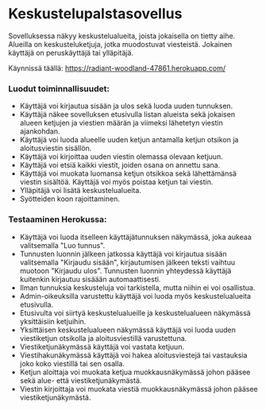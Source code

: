 # Keskustelupalstasovellus

Sovelluksessa näkyy keskustelualueita, joista jokaisella on tietty aihe. Alueilla on keskusteluketjuja, jotka muodostuvat viesteistä. Jokainen käyttäjä on peruskäyttäjä tai ylläpitäjä.

Käynnissä täällä: https://radiant-woodland-47861.herokuapp.com/

### Luodut toiminnallisuudet:

* Käyttäjä voi kirjautua sisään ja ulos sekä luoda uuden tunnuksen.
* Käyttäjä näkee sovelluksen etusivulla listan alueista sekä jokaisen alueen ketjujen ja viestien määrän ja viimeksi lähetetyn viestin ajankohdan.
* Käyttäjä voi luoda alueelle uuden ketjun antamalla ketjun otsikon ja aloitusviestin sisällön.
* Käyttäjä voi kirjoittaa uuden viestin olemassa olevaan ketjuun.
* Käyttäjä voi etsiä kaikki viestit, joiden osana on annettu sana.
* Käyttäjä voi muokata luomansa ketjun otsikkoa sekä lähettämänsä viestin sisältöä. Käyttäjä voi myös poistaa ketjun tai viestin.
* Ylläpitäjä voi lisätä keskustelualueita.
* Syötteiden koon rajoittaminen.

### Testaaminen Herokussa:

* Käyttäjä voi luoda itselleen käyttäjätunnuksen näkymässä, joka aukeaa valitsemalla "Luo tunnus".
* Tunnusten luonnin jälkeen jatkossa käyttäjä voi kirjautua sisään valitsemalla "Kirjaudu sisään", kirjautumisen jälkeen teksti vaihtuu muotoon "Kirjaudu ulos". Tunnusten luonnin yhteydessä käyttäjä kuitenkin kirjautuu sisäään automaattisesti.
* Ilman tunnuksia keskusteluja voi tarkistella, mutta niihin ei voi osallistua.
* Admin-oikeuksilla varustettu käyttäjä voi luoda myös keskustelualueita etusivulla.
* Etusivulta voi siirtyä keskustelualueille ja keskustelualueen näkymässä yksittäisiin ketjuihin.
* Yksittäisen keskustelualueen näkymässä käyttäjä voi luoda uuden viestiketjun otsikolla ja aloitusviestillä varustettuna.
* Viestiketjunäkymässä käyttäjä voi vastata ketjuun.
* Viestihakunäkymässä käyttäjä voi hakea aloitusviestejä tai vastauksia joko koko viestillä tai sen osalla.
* Ketjun aloittaja voi muokata ketjua muokkausnäkymässä johon pääsee sekä alue- että viestiketjunäkymästä.
* Viestin kirjoittaja voi muokata viestiä muokkausnäkymässä johon pääsee viestiketjunäkymästä.
